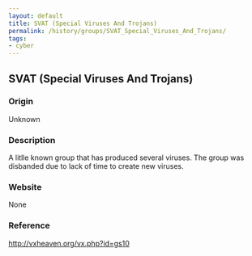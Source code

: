 ```yaml
---
layout: default
title: SVAT (Special Viruses And Trojans)
permalink: /history/groups/SVAT_Special_Viruses_And_Trojans/
tags:
- cyber
---
```


## SVAT (Special Viruses And Trojans)

### Origin
Unknown

### Description
A litlle known group that has produced several viruses. The group was disbanded due to lack of time to create new viruses.

### Website
None

### Reference
http://vxheaven.org/vx.php?id=gs10
